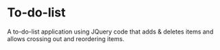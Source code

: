 # To-do-list

A to-do-list application using JQuery code that adds & deletes items and allows crossing out and reordering items.
